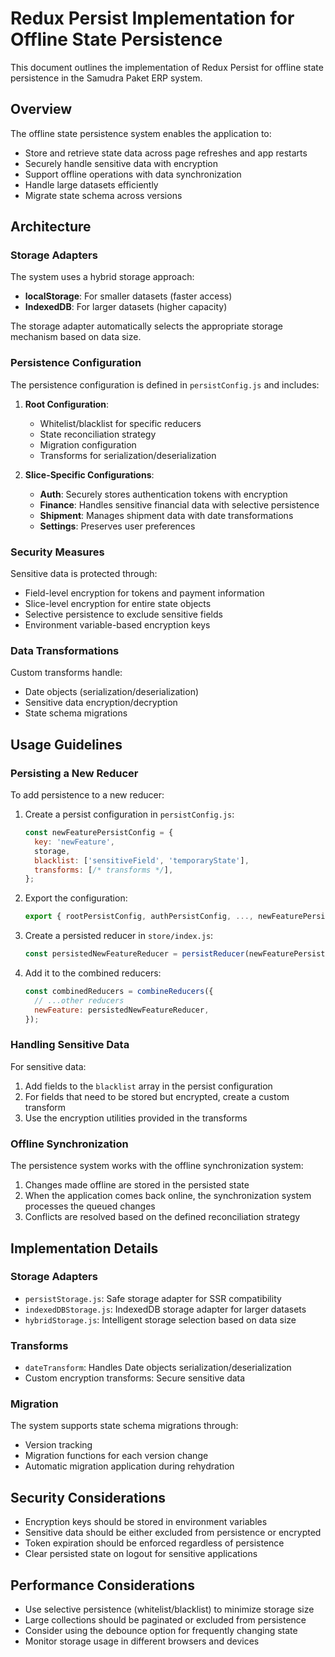 # Redux Persist Implementation for Offline State Persistence

This document outlines the implementation of Redux Persist for offline state persistence in the Samudra Paket ERP system.

## Overview

The offline state persistence system enables the application to:
- Store and retrieve state data across page refreshes and app restarts
- Securely handle sensitive data with encryption
- Support offline operations with data synchronization
- Handle large datasets efficiently
- Migrate state schema across versions

## Architecture

### Storage Adapters

The system uses a hybrid storage approach:
- **localStorage**: For smaller datasets (faster access)
- **IndexedDB**: For larger datasets (higher capacity)

The storage adapter automatically selects the appropriate storage mechanism based on data size.

### Persistence Configuration

The persistence configuration is defined in `persistConfig.js` and includes:

1. **Root Configuration**:
   - Whitelist/blacklist for specific reducers
   - State reconciliation strategy
   - Migration configuration
   - Transforms for serialization/deserialization

2. **Slice-Specific Configurations**:
   - **Auth**: Securely stores authentication tokens with encryption
   - **Finance**: Handles sensitive financial data with selective persistence
   - **Shipment**: Manages shipment data with date transformations
   - **Settings**: Preserves user preferences

### Security Measures

Sensitive data is protected through:
- Field-level encryption for tokens and payment information
- Slice-level encryption for entire state objects
- Selective persistence to exclude sensitive fields
- Environment variable-based encryption keys

### Data Transformations

Custom transforms handle:
- Date objects (serialization/deserialization)
- Sensitive data encryption/decryption
- State schema migrations

## Usage Guidelines

### Persisting a New Reducer

To add persistence to a new reducer:

1. Create a persist configuration in `persistConfig.js`:
   ```javascript
   const newFeaturePersistConfig = {
     key: 'newFeature',
     storage,
     blacklist: ['sensitiveField', 'temporaryState'],
     transforms: [/* transforms */],
   };
   ```

2. Export the configuration:
   ```javascript
   export { rootPersistConfig, authPersistConfig, ..., newFeaturePersistConfig };
   ```

3. Create a persisted reducer in `store/index.js`:
   ```javascript
   const persistedNewFeatureReducer = persistReducer(newFeaturePersistConfig, newFeatureReducer);
   ```

4. Add it to the combined reducers:
   ```javascript
   const combinedReducers = combineReducers({
     // ...other reducers
     newFeature: persistedNewFeatureReducer,
   });
   ```

### Handling Sensitive Data

For sensitive data:
1. Add fields to the `blacklist` array in the persist configuration
2. For fields that need to be stored but encrypted, create a custom transform
3. Use the encryption utilities provided in the transforms

### Offline Synchronization

The persistence system works with the offline synchronization system:
1. Changes made offline are stored in the persisted state
2. When the application comes back online, the synchronization system processes the queued changes
3. Conflicts are resolved based on the defined reconciliation strategy

## Implementation Details

### Storage Adapters

- `persistStorage.js`: Safe storage adapter for SSR compatibility
- `indexedDBStorage.js`: IndexedDB storage adapter for larger datasets
- `hybridStorage.js`: Intelligent storage selection based on data size

### Transforms

- `dateTransform`: Handles Date objects serialization/deserialization
- Custom encryption transforms: Secure sensitive data

### Migration

The system supports state schema migrations through:
- Version tracking
- Migration functions for each version change
- Automatic migration application during rehydration

## Security Considerations

- Encryption keys should be stored in environment variables
- Sensitive data should be either excluded from persistence or encrypted
- Token expiration should be enforced regardless of persistence
- Clear persisted state on logout for sensitive applications

## Performance Considerations

- Use selective persistence (whitelist/blacklist) to minimize storage size
- Large collections should be paginated or excluded from persistence
- Consider using the debounce option for frequently changing state
- Monitor storage usage in different browsers and devices
